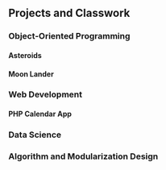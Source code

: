## Projects and Classwork

### Object-Oriented Programming

#### Asteroids

#### Moon Lander

### Web Development

#### PHP Calendar App

### Data Science

### Algorithm and Modularization Design
